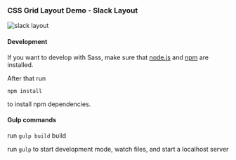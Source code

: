 ### CSS Grid Layout Demo - Slack Layout

![slack layout](https://cloud.githubusercontent.com/assets/626005/10723155/9a454774-7bc0-11e5-9fef-add642356e63.png)

#### Development

If you want to develop with Sass, make sure that [node.js] and [npm] are installed.

After that run

```
npm install
```

to install npm dependencies.

#### Gulp commands

run `gulp build` build

run `gulp` to start development mode, watch files, and start a localhost server

[node.js]:https://nodejs.org/
[npm]:https://www.npmjs.com/
